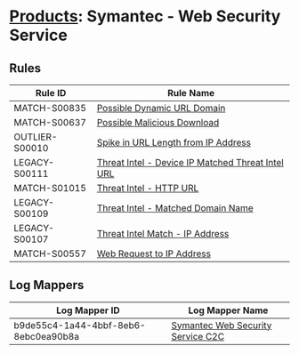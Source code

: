 # [Products](README.md): Symantec - Web Security Service

## Rules

|Rule ID|Rule Name|
|----|----|
|MATCH-S00835|[Possible Dynamic URL Domain](../rules/MATCH-S00835.md)|
|MATCH-S00637|[Possible Malicious Download](../rules/MATCH-S00637.md)|
|OUTLIER-S00010|[Spike in URL Length from IP Address](../rules/OUTLIER-S00010.md)|
|LEGACY-S00111|[Threat Intel - Device IP Matched Threat Intel URL](../rules/LEGACY-S00111.md)|
|MATCH-S01015|[Threat Intel - HTTP URL](../rules/MATCH-S01015.md)|
|LEGACY-S00109|[Threat Intel - Matched Domain Name](../rules/LEGACY-S00109.md)|
|LEGACY-S00107|[Threat Intel Match - IP Address](../rules/LEGACY-S00107.md)|
|MATCH-S00557|[Web Request to IP Address](../rules/MATCH-S00557.md)|


## Log Mappers

|Log Mapper ID|Log Mapper Name|
|----|----|
|b9de55c4-1a44-4bbf-8eb6-8ebc0ea90b8a|[Symantec Web Security Service C2C](../mappings/b9de55c4-1a44-4bbf-8eb6-8ebc0ea90b8a.md)|


